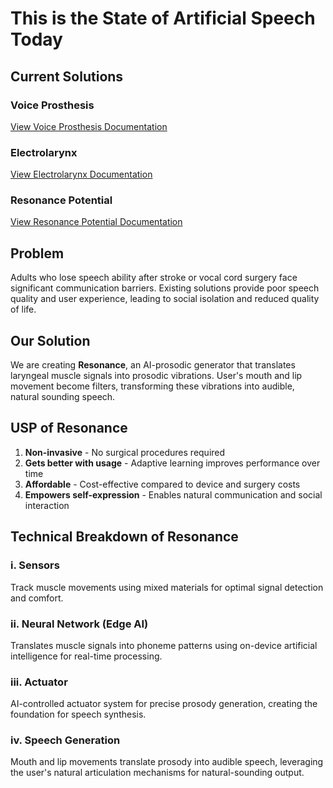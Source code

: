 # This is the State of Artificial Speech Today

## Current Solutions

### Voice Prosthesis
[View Voice Prosthesis Documentation](https://drive.google.com/file/d/1EjtT3OkSbqxznwgjxbiLoBjMxN2qiCe1/view?usp=drivesdk)

### Electrolarynx
[View Electrolarynx Documentation](https://drive.google.com/file/d/1EczeOOBIwngx5oHyzh7eK3IvV_FUtL4N/view?usp=drivesdk)

### Resonance Potential
[View Resonance Potential Documentation](https://drive.google.com/file/d/1EgorI2azDlFgtXu3mQayFJLDJ2fJesm9/view?usp=drivesdk)

## Problem

Adults who lose speech ability after stroke or vocal cord surgery face significant communication barriers. Existing solutions provide poor speech quality and user experience, leading to social isolation and reduced quality of life.

## Our Solution

We are creating **Resonance**, an AI-prosodic generator that translates laryngeal muscle signals into prosodic vibrations. User's mouth and lip movement become filters, transforming these vibrations into audible, natural sounding speech.

## USP of Resonance

1. **Non-invasive** - No surgical procedures required
2. **Gets better with usage** - Adaptive learning improves performance over time
3. **Affordable** - Cost-effective compared to device and surgery costs
4. **Empowers self-expression** - Enables natural communication and social interaction

## Technical Breakdown of Resonance

### i. Sensors
Track muscle movements using mixed materials for optimal signal detection and comfort.

### ii. Neural Network (Edge AI)
Translates muscle signals into phoneme patterns using on-device artificial intelligence for real-time processing.

### iii. Actuator
AI-controlled actuator system for precise prosody generation, creating the foundation for speech synthesis.

### iv. Speech Generation
Mouth and lip movements translate prosody into audible speech, leveraging the user's natural articulation mechanisms for natural-sounding output.